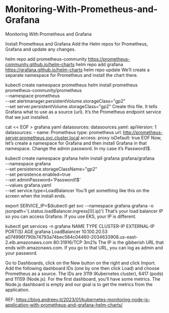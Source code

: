 # Monitoring-With-Prometheus-and-Grafana
Monitoring With Prometheus and Grafana


Install Prometheus and Grafana
Add the Helm repos for Prometheus, Grafana and update any changes.



helm repo add prometheus-community https://prometheus-community.github.io/helm-charts
helm repo add grafana https://grafana.github.io/helm-charts
helm repo update
We’ll create a separate namespace for Prometheus and install the chart there.



kubectl create namespace prometheus
helm install prometheus prometheus-community/prometheus \
    --namespace prometheus \
    --set alertmanager.persistentVolume.storageClass="gp2" \
    --set server.persistentVolume.storageClass="gp2"
Create this file. It tells Grafana what to use as a source (url). It’s the Prometheus endpoint service that we just installed.



cat << EOF > grafana.yaml
datasources:
  datasources.yaml:
    apiVersion: 1
    datasources:
    - name: Prometheus
      type: prometheus
      url: http://prometheus-server.prometheus.svc.cluster.local
      access: proxy
      isDefault: true
EOF
Now, let’s create a namespace for Grafana and then install Grafana in that namespace. Change the admin password. In my case it’s Password1$.



kubectl create namespace grafana
helm install grafana grafana/grafana \
    --namespace grafana \
    --set persistence.storageClassName="gp2" \
    --set persistence.enabled=true \
    --set adminPassword='Password1$' \
    --values grafana.yaml \
    --set service.type=LoadBalancer
You’ll get something like this on the screen when the install ends.


export SERVICE_IP=$(kubectl get svc --namespace grafana grafana -o jsonpath='{.status.loadBalancer.ingress[0].ip}')
That’s your load balancer IP so you can access Grafana. If you use EKS, your IP is different.


kubectl get services -n grafana
NAME      TYPE           CLUSTER-IP     EXTERNAL-IP                                                               PORT(S)        AGE
grafana   LoadBalancer   10.100.20.53   a074996f790b74793a74bec584c04460-2034633908.us-east-2.elb.amazonaws.com   80:31916/TCP   3m21s
The IP is the gibberish URL that ends with amazonaws.com. If you go to that URL, you can log as admin and your password.

Go to Dashboards, click on the New button on the right and click Import.
Add the following dashboard IDs (one by one then click Load) and choose Prometheus as a source. The IDs are 3119 (Kubernetes cluster), 6417 (pods) and 11159 (Node.js). For the first dashboard, you’ll have some metrics. The Node.js dashboard is empty and our goal is to get the metrics from the application.

REF: https://blog.andreev.it/2023/01/kubernetes-monitoring-node-js-application-with-prometheus-and-grafana-helm-charts/

